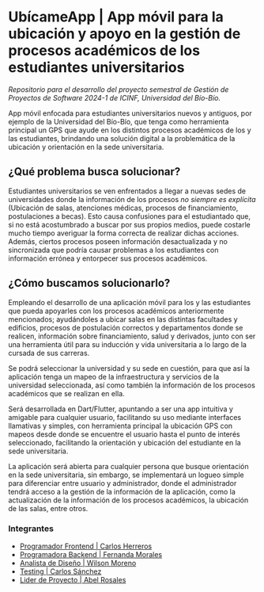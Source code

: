 # UbícameApp | App móvil para la ubicación y apoyo en la gestión de procesos académicos de los estudiantes universitarios

_Repositorio para el desarrollo del proyecto semestral de Gestión de Proyectos de Software 2024-1 de ICINF, Universidad del Bío-Bío._

App móvil enfocada para estudiantes universitarios nuevos y antiguos, por ejemplo de la Universidad del Bío-Bío, que tenga como herramienta principal un GPS que ayude en los distintos procesos académicos de los y las estudiantes, brindando una solución digital a la problemática de la ubicación y orientación en la sede universitaria.

## ¿Qué problema busca solucionar?

Estudiantes universitarios se ven enfrentados a llegar a nuevas sedes de universidades donde la información de los procesos *no siempre es explícita* (Ubicación de salas, atenciones médicas, procesos de financiamiento, postulaciones a becas). Esto causa confusiones para el estudiantado que, si no está acostumbrado a buscar por sus propios medios, puede costarle mucho tiempo averiguar la forma correcta de realizar dichas acciones. Además, ciertos procesos poseen información desactualizada y no sincronizada que podría causar problemas a los estudiantes con información errónea y entorpecer sus procesos académicos.

## ¿Cómo buscamos solucionarlo?

Empleando el desarrollo de una aplicación móvil para los y las estudiantes que pueda apoyarles con los procesos académicos anteriormente mencionados; ayudándoles a ubicar salas en las distintas facultades y edificios, procesos de postulación correctos y departamentos donde se realicen, información sobre financiamiento, salud y derivados, junto con ser una herramienta útil para su inducción y vida universitaria a lo largo de la cursada de sus carreras.

Se podrá seleccionar la universidad y su sede en cuestión, para que así la aplicación tenga un mapeo de la infraestructura y servicios de la universidad seleccionada, así como también la información de los procesos académicos que se realizan en ella.

Será desarrollada en Dart/Flutter, apuntando a ser una app intuitiva y amigable para cualquier usuario, facilitando su uso mediante interfaces llamativas y simples, con herramienta principal la ubicación GPS con mapeos desde donde se encuentre el usuario hasta el punto de interés seleccionado, facilitando la orientación y ubicación del estudiante en la sede universitaria.

La aplicación será abierta para cualquier persona que busque orientación en la sede universitaria, sin embargo, se implementará un logueo simple para diferenciar entre usuario y administrador, donde el administrador tendrá acceso a la gestión de la información de la aplicación, como la actualización de la información de los procesos académicos, la ubicación de las salas, entre otros.

### Integrantes
- [Programador Frontend | Carlos Herreros](https://github.com/carlosherrerosjerez)
- [Programadora Backend | Fernanda Morales](https://github.com/Thitroy)
- [Analista de Diseño | Wilson Moreno](https://github.com/TheDanger01)
- [Testing | Carlos Sánchez](https://github.com/CarlxsSc)
- [Lider de Proyecto | Abel Rosales](https://github.com/CometArao)
